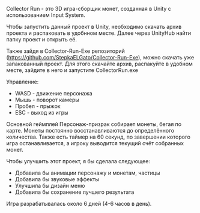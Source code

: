 Collector Run - это 3D игра-сборщик монет, созданная в Unity с использованием Input System.

Чтобы запустить данный проект в Unity, необходимо скачать архив проекта и распаковать в удобнном месте. Далее через UnityHub найти папку проект и открыть её.

Также зайдя в Collector-Run-Exe репозиторий (https://github.com/StepkaELGato/Collector-Run-Exe), можно скачать уже запакованный проект. 
Для этого скачайте архив, распакуйте в удобном месте, зайдите в него и запустите CollectorRun.exe

Управление:
- WASD - движение персонажа
- Мышь - поворот камеры
- Пробел - прыжок
- ESC - выход из игры

Основной геймплей
Персонаж-призрак собирает монеты, бегая по карте. Монеты постоянно восстанавливаются до определённого количества. 
Также есть таймер на 60 секунд, по завершении которого игра останавливается, а игроку выводится текущий счёт собранных монет.

Чтобы улучшить этот проект, я бы сделала следующее:
- Добавила бы анимации персонажу и монетам, частицы
- Добавила бы звуковые эффекты
- Улучшила бы дизайн меню
- Добавила бы сохранение лучшего результата

Игра разрабатывалась около 6 дней (4-6 часов в день).
